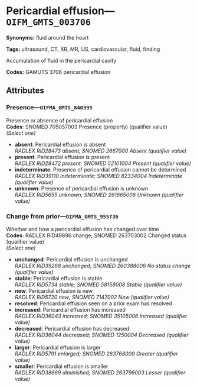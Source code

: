 # Pericardial effusion—`OIFM_GMTS_003706`

**Synonyms:** fluid around the heart

**Tags:** ultrasound, CT, XR, MR, US, cardiovascular, fluid, finding

Accumulation of fluid in the pericardial cavity

**Codes:** GAMUTS 3706 pericardial effusion

## Attributes

### Presence—`OIFMA_GMTS_840395`

Presence or absence of pericardial effusion  
**Codes**: SNOMED 705057003 Presence (property) (qualifier value)  
*(Select one)*

- **absent**: Pericardial effusion is absent  
_RADLEX RID28473 absent; SNOMED 2667000 Absent (qualifier value)_
- **present**: Pericardial effusion is present  
_RADLEX RID28472 present; SNOMED 52101004 Present (qualifier value)_
- **indeterminate**: Presence of pericardial effusion cannot be determined  
_RADLEX RID39110 indeterminate; SNOMED 82334004 Indeterminate (qualifier value)_
- **unknown**: Presence of pericardial effusion is unknown  
_RADLEX RID5655 unknown; SNOMED 261665006 Unknown (qualifier value)_

### Change from prior—`OIFMA_GMTS_955736`

Whether and how a pericardial effusion has changed over time  
**Codes**: RADLEX RID49896 change; SNOMED 263703002 Changed status (qualifier value)  
*(Select one)*

- **unchanged**: Pericardial effusion is unchanged  
_RADLEX RID39268 unchanged; SNOMED 260388006 No status change (qualifier value)_
- **stable**: Pericardial effusion is stable  
_RADLEX RID5734 stable; SNOMED 58158008 Stable (qualifier value)_
- **new**: Pericardial effusion is new  
_RADLEX RID5720 new; SNOMED 7147002 New (qualifier value)_
- **resolved**: Pericardial effusion seen on a prior exam has resolved  
- **increased**: Pericardial effusion has increased  
_RADLEX RID36043 increased; SNOMED 35105006 Increased (qualifier value)_
- **decreased**: Pericardial effusion has decreased  
_RADLEX RID36044 decreased; SNOMED 1250004 Decreased (qualifier value)_
- **larger**: Pericardial effusion is larger  
_RADLEX RID5791 enlarged; SNOMED 263768009 Greater (qualifier value)_
- **smaller**: Pericardial effusion is smaller  
_RADLEX RID38669 diminished; SNOMED 263796003 Lesser (qualifier value)_